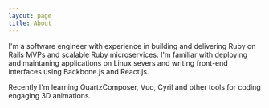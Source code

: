 ```yaml
---
layout: page
title: About
---
```


I'm a software engineer with experience in building and delivering
Ruby on Rails MVPs and scalable Ruby microservices. I'm familiar with
deploying and maintaning applications on Linux severs and writing
front-end interfaces using Backbone.js and React.js.

Recently I'm learning QuartzComposer, Vuo, Cyril and other tools for coding
engaging 3D animations.
